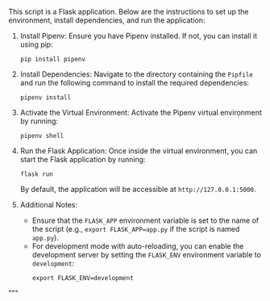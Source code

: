 
This script is a Flask application. Below are the instructions to set up the environment, install dependencies, and run the application:

1. Install Pipenv:
    Ensure you have Pipenv installed. If not, you can install it using pip:
    ```
    pip install pipenv
    ```

2. Install Dependencies:
    Navigate to the directory containing the `Pipfile` and run the following command to install the required dependencies:
    ```
    pipenv install
    ```

3. Activate the Virtual Environment:
    Activate the Pipenv virtual environment by running:
    ```
    pipenv shell
    ```

4. Run the Flask Application:
    Once inside the virtual environment, you can start the Flask application by running:
    ```
    flask run
    ```

    By default, the application will be accessible at `http://127.0.0.1:5000`.

5. Additional Notes:
    - Ensure that the `FLASK_APP` environment variable is set to the name of the script (e.g., `export FLASK_APP=app.py` if the script is named `app.py`).
    - For development mode with auto-reloading, you can enable the development server by setting the `FLASK_ENV` environment variable to `development`:
      ```
      export FLASK_ENV=development
      ```
"""